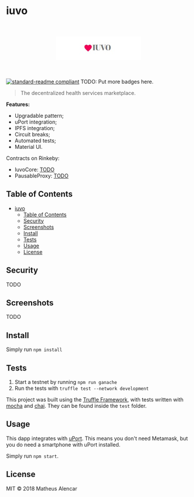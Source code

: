 # iuvo
<br />
<br />
<center><img alt="iuvo" src="assets/iuvo.jpg" /></center>
<br />
<br />

[![standard-readme compliant](https://img.shields.io/badge/standard--readme-OK-green.svg?style=flat-square)](https://github.com/RichardLitt/standard-readme)
TODO: Put more badges here.

> The decentralized health services marketplace.

**Features:**
- Upgradable pattern;
- uPort integration;
- IPFS integration;
- Circuit breaks;
- Automated tests;
- Material UI.

Contracts on Rinkeby:
- IuvoCore: [TODO](https://rinkeby.etherscan.io/address/TODO)
- PausableProxy: [TODO](https://rinkeby.etherscan.io/address/TODO)

## Table of Contents

- [iuvo](#iuvo)
    - [Table of Contents](#table-of-contents)
    - [Security](#security)
    - [Screenshots](#screenshots)
    - [Install](#install)
    - [Tests](#tests)
    - [Usage](#usage)
    - [License](#license)

## Security

TODO

## Screenshots

TODO

## Install

Simply run `npm install`

## Tests

1. Start a testnet by running `npm run ganache`
2. Run the tests with `truffle test --network development`

This project was built using the [Truffle Framework](), with tests written with [mocha]() and [chai](). They can be found inside the `test` folder.

## Usage

This dapp integrates with [uPort](). This means you don't need Metamask, but you do need a smartphone with uPort installed.

Simply run `npm start`.

## License

MIT © 2018 Matheus Alencar
